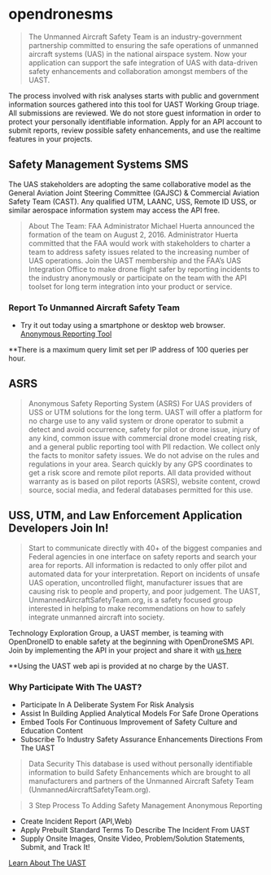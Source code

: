 # opendronesms
 
> The Unmanned Aircraft Safety Team is an industry-government partnership committed to ensuring the safe operations of unmanned aircraft systems (UAS) in the national airspace system. Now your application can support the safe integration of UAS with data-driven safety enhancements and collaboration amongst members of the UAST.

The process involved with risk analyses starts with public and government information sources gathered into this tool for UAST Working Group triage. All submissions are reviewed. We do not store guest information in order to protect your personally identifiable information. Apply for an API account to submit reports, review possible safety enhancements, and use the realtime features in your projects.  


## Safety Management Systems SMS

The UAS stakeholders are adopting the same collaborative model as the General Aviation Joint Steering Committee (GAJSC) & Commercial Aviation Safety Team (CAST). Any qualified UTM, LAANC, USS, Remote ID USS, or similar aerospace information system may access the API free.  
 
 >About The Team: 
FAA Administrator Michael Huerta announced the formation of the team on August 2, 2016. Administrator Huerta committed that the FAA would work with stakeholders to charter a team to address safety issues related to the increasing number of UAS operations. Join the UAST membership and the FAA’s UAS Integration Office to make drone flight safer by reporting incidents to the industry anonymously or participate on the team with the API toolset for long term integration into your product or service.

### Report To Unmanned Aircraft Safety Team 


* Try it out today using a smartphone or desktop web browser. [Anonymous Reporting Tool](https://unmannedaircraftsafetyteam.com/new)

**There is a maximum query limit set per IP address of 100 queries per hour.

## ASRS
>Anonymous Safety Reporting System (ASRS) For UAS providers of USS or UTM solutions for the long term. UAST will offer a platform for no charge use to any valid system or drone operator to submit a detect and avoid occurrence, safety for pilot or drone issue, injury of any kind, common issue with commercial drone model creating risk, and a general public reporting tool with PII redaction.  We collect only the facts to monitor safety issues.  We do not advise on the rules and regulations in your area. Search quickly by any GPS coordinates to get a risk score and remote pilot reports. All data provided without warranty as is based on pilot reports (ASRS), website content, crowd source, social media, and federal databases permitted for this use.
 
##  USS, UTM, and Law Enforcement Application Developers Join In!
> Start to communicate directly with 40+ of the biggest companies and Federal agencies in one interface on safety reports and search your area for reports.  All information is redacted to only offer pilot and automated data for your interpretation.  Report on incidents of unsafe UAS operation, uncontrolled flight, manufacturer issues that are causing risk to people and property, and poor judgement.  The UAST, UnmannedAircraftSafetyTeam.org, is a safety focused group interested in helping to make recommendations on how to safely integrate unmanned aircraft into society.  

Technology Exploration Group, a UAST member, is teaming with OpenDroneID to enable safety at the beginning with OpenDroneSMS API. Join by implementing the API in your project and share it with [us here](https://www.unmannedaircraftsafetyteam.org/contact)



**Using the UAST web api is provided at no charge by the UAST.

### Why Participate With The UAST?
* Participate In A Deliberate System For Risk Analysis
* Assist In Building Applied Analytical Models For Safe Drone Operations
* Embed Tools For Continuous Improvement of Safety Culture and Education Content
* Subscribe To Industry Safety Assurance Enhancements Directions From The UAST


>Data Security
This database is used without personally identifiable information to build Safety Enhancements which are brought to all manufacturers and partners of the Unmanned Aircraft Safety Team (UnmannedAircraftSafetyTeam.org).

> 3 Step Process To Adding Safety Management Anonymous Reporting
*  Create Incident Report (API,Web)
*  Apply Prebuilt Standard Terms To Describe The Incident From UAST 
*  Supply Onsite Images, Onsite Video, Problem/Solution Statements, Submit, and Track It!
 
[Learn About The UAST](https://unmannedaircraftsafetyteam.org/)
